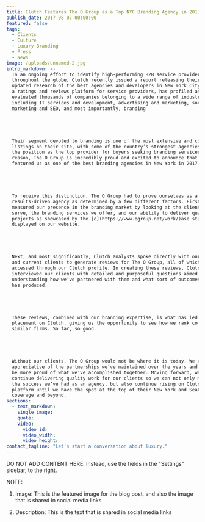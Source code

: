 ```yaml
---
title: Clutch Features The O Group as a Top NYC Branding Agency in 2017
publish_date: 2017-08-07 00:00:00
featured: false
tags:
  - Clients
  - Culture
  - Luxury Branding
  - Press
  - News
image: /uploads/unnamed-2.jpg
intro_markdown: >-
  In an ongoing effort to identify high-performing B2B service providers
  throughout the globe, Clutch recently issued a report releasing their most
  updated research of the best agencies and developers in New York City. Clutch,
  a ratings and reviews platform for service providers, has profiled and
  evaluated thousands of companies belonging to a wide range of industries,
  including IT services and development, advertising and marketing, social media
  marketing and SEO, and most importantly, branding





  Their segment devoted to branding is one of the most extensive and competitive
  listings on their site, with some of the country’s strongest agencies vying for
  the position as the top provider for buyers seeking branding services. For this
  reason, The O Group is incredibly proud and excited to announce that Clutch has
  featured us as one of the best branding agencies in New York in 2017.





  To receive this distinction, The O Group had to prove ourselves as a strong and
  results-driven agency as determined by a few different factors. First, Clutch
  measured our presence in the branding market by looking at the clients we
  serve, the branding services we offer, and our ability to deliver quality
  projects as showcased by the [c](https://www.ogroup.net/work/)ase studies
  displayed on our website.





  Next, and most significantly, Clutch analysts spoke directly with our former
  and current clients to generate reviews for The O Group, all of which can be
  accessed through our Clutch profile. In creating these reviews, Clutch
  interviewed our clients with detailed and purposeful questions aimed at
  understanding how we’ve partnered with them and what sort of outcomes our work
  has produced.





  These reviews, combined with our branding expertise, is what has led to our
  placement on Clutch, giving us the opportunity to see how we rank compared to
  similar firms. So far, so good.





  Without our clients, The O Group would not be where it is today. We are greatly
  appreciative of the partnerships we’ve maintained over the years and could not
  be more proud of what we’ve accomplished together. Moving forward, we will
  continue delivering quality work for our clients so we can not only maintain
  the success we’ve had as an agency, but also continue rising on Clutch’s
  platform until we have the spot at the top of their New York and Seattle
  coverage and beyond.
sections:
  - text_markdown:
    single_image:
    quote:
    video:
      video_id:
      video_width:
      video_height:
contact_tagline: "Let's start a conversation about luxury."
---
```



DO NOT ADD CONTENT HERE. Instead, use the fields in the "Settings" sidebar, to the right.

NOTE:

1. Image: This is the featured image for the blog post, and also the image that is shared in social media links

2. Description: This is the text that is shared in social media links